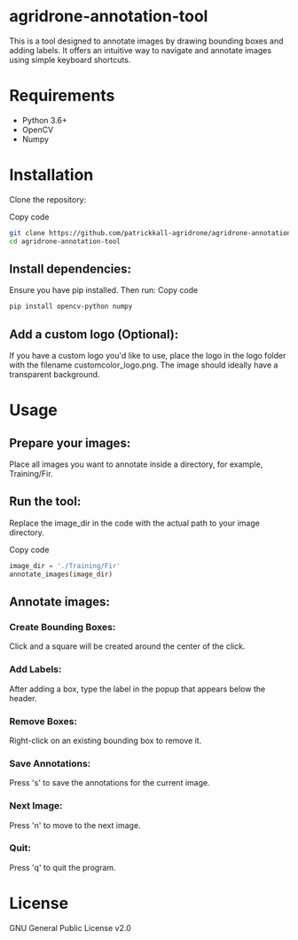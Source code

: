# agridrone-annotation-tool
This is a tool designed to annotate images by drawing bounding boxes and adding labels. It offers an intuitive way to navigate and annotate images using simple keyboard shortcuts.

# Requirements
- Python 3.6+
- OpenCV
- Numpy
# Installation
Clone the repository:

Copy code
```bash
git clone https://github.com/patrickkall-agridrone/agridrone-annotation-tool.git
cd agridrone-annotation-tool
```
## Install dependencies:
Ensure you have pip installed. Then run:
Copy code
```bash
pip install opencv-python numpy
```
## Add a custom logo (Optional):
If you have a custom logo you'd like to use, place the logo in the logo folder with the filename customcolor_logo.png. The image should ideally have a transparent background.
# Usage
## Prepare your images:
Place all images you want to annotate inside a directory, for example, Training/Fir.
## Run the tool:
Replace the image_dir in the code with the actual path to your image directory.

Copy code
```python
image_dir = './Training/Fir'
annotate_images(image_dir)
```
## Annotate images:
### Create Bounding Boxes: 
Click and a square will be created around the center of the click. 
### Add Labels: 
After adding a box, type the label in the popup that appears below the header.
### Remove Boxes: 
Right-click on an existing bounding box to remove it.
### Save Annotations: 
Press 's' to save the annotations for the current image.
### Next Image: 
Press 'n' to move to the next image.
### Quit: 
Press 'q' to quit the program.

# License
GNU General Public License v2.0
